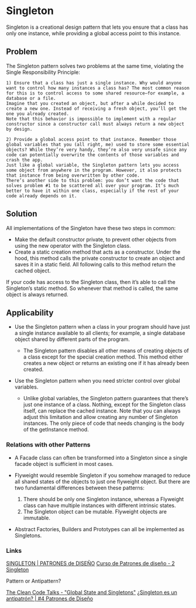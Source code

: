 # Singleton

Singleton is a creational design pattern that lets you ensure that a class has only one instance, while providing a global access point to this instance.

## Problem

The Singleton pattern solves two problems at the same time, violating the Single Responsibility Principle:

    1) Ensure that a class has just a single instance. Why would anyone want to control how many instances a class has? The most common reason for this is to control access to some shared resource—for example, a database or a file.
    Imagine that you created an object, but after a while decided to create a new one. Instead of receiving a fresh object, you’ll get the one you already created.
    Note that this behavior is impossible to implement with a regular constructor since a constructor call must always return a new object by design.

    2) Provide a global access point to that instance. Remember those global variables that you (all right, me) used to store some essential objects? While they’re very handy, they’re also very unsafe since any code can potentially overwrite the contents of those variables and crash the app.
    Just like a global variable, the Singleton pattern lets you access some object from anywhere in the program. However, it also protects that instance from being overwritten by other code.
    There’s another side to this problem: you don’t want the code that solves problem #1 to be scattered all over your program. It’s much better to have it within one class, especially if the rest of your code already depends on it.

## Solution

All implementations of the Singleton have these two steps in common:

- Make the default constructor private, to prevent other objects from using the new operator with the Singleton class.
- Create a static creation method that acts as a constructor. Under the hood, this method calls the private constructor to create an object and saves it in a static field. All following calls to this method return the cached object.

If your code has access to the Singleton class, then it’s able to call the Singleton’s static method. So whenever that method is called, the same object is always returned.

## Applicability

-  Use the Singleton pattern when a class in your program should have just a single instance available to all clients; for example, a single database object shared by different parts of the program.
    
    - The Singleton pattern disables all other means of creating objects of a class except for the special creation method. This method either creates a new object or returns an existing one if it has already been created.

-  Use the Singleton pattern when you need stricter control over global variables.

    - Unlike global variables, the Singleton pattern guarantees that there’s just one instance of a class. Nothing, except for the Singleton class itself, can replace the cached instance.
    Note that you can always adjust this limitation and allow creating any number of Singleton instances. The only piece of code that needs changing is the body of the getInstance method.

### Relations with other Patterns

- A Facade class can often be transformed into a Singleton since a single facade object is sufficient in most cases.

- Flyweight would resemble Singleton if you somehow managed to reduce all shared states of the objects to just one flyweight object. But there are two fundamental differences between these patterns:
    1) There should be only one Singleton instance, whereas a Flyweight class can have multiple instances with different intrinsic states.
    2) The Singleton object can be mutable. Flyweight objects are immutable.

- Abstract Factories, Builders and Prototypes can all be implemented as Singletons.


### Links
[SINGLETON | PATRONES de DISEÑO](https://www.youtube.com/watch?v=GGq6s7xhHzY&ab_channel=BettaTech)
[Curso de Patrones de diseño - 2 Singleton](https://www.youtube.com/watch?v=gocJeOHtj9w&ab_channel=MitoCode)

Pattern or Antipattern?

[The Clean Code Talks - "Global State and Singletons"](https://www.youtube.com/watch?v=-FRm3VPhseI&t=0s&ab_channel=GoogleTechTalks)
[¿Singleton es un antipatrón? | #4 Patrones de Diseño](https://www.youtube.com/watch?v=7g39JuMY2kc&ab_channel=ManuelZapata)
